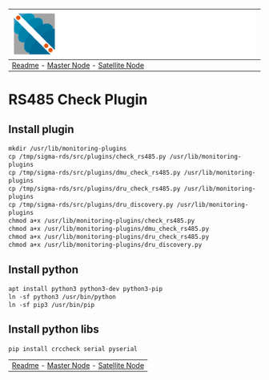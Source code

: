 | ![Sigma Telecom](/docs/logo-sigma.svg)                                                                                 |
| ---------------------------------------------------------------------------------------------------------------------- |
| [Readme](/readme.md) - [Master Node](/docs/setup_master_debian.md) - [Satellite Node](/docs/setup_satellite_debian.md) |

# RS485 Check Plugin

## Install plugin

```
mkdir /usr/lib/monitoring-plugins
cp /tmp/sigma-rds/src/plugins/check_rs485.py /usr/lib/monitoring-plugins
cp /tmp/sigma-rds/src/plugins/dmu_check_rs485.py /usr/lib/monitoring-plugins
cp /tmp/sigma-rds/src/plugins/dru_check_rs485.py /usr/lib/monitoring-plugins
cp /tmp/sigma-rds/src/plugins/dru_discovery.py /usr/lib/monitoring-plugins
chmod a+x /usr/lib/monitoring-plugins/check_rs485.py
chmod a+x /usr/lib/monitoring-plugins/dmu_check_rs485.py
chmod a+x /usr/lib/monitoring-plugins/dru_check_rs485.py
chmod a+x /usr/lib/monitoring-plugins/dru_discovery.py
```

## Install python

```
apt install python3 python3-dev python3-pip
ln -sf python3 /usr/bin/python
ln -sf pip3 /usr/bin/pip
```

## Install python libs

```
pip install crccheck serial pyserial
```

|                                                                                                                        |
| ---------------------------------------------------------------------------------------------------------------------- |
| [Readme](/readme.md) - [Master Node](/docs/setup_master_debian.md) - [Satellite Node](/docs/setup_satellite_debian.md) |
